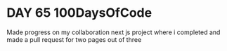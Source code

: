 # DAY 65 100DaysOfCode

Made progress on my collaboration next js project where i completed and made a pull request for two pages out of three